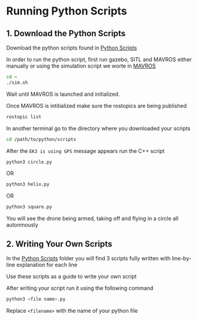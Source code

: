 # Running Python Scripts
## 1. Download the Python Scripts
Download the python scripts found in [Python Scripts](Example_Codes/Python)

In order to run the python script, first run gazebo, SITL and MAVROS either manually or using the simulation script we worte in [MAVROS](MAVROS.md)
```bash
cd ~
./sim.sh
```

Wait until MAVROS is launched and initialized.

Once MAVROS is intitialized make sure the rostopics are being published
```bash
rostopic list
```

In another terminal go to the directory where you downloaded your scripts
```bash
cd /path/to/python/scripts
```

After the `EK3 is using GPS` message appears run the C++ script
```bash
python3 circle.py
```
OR
```bash
python3 helix.py
```
OR
```bash
python3 square.py
```
You will see the drone being armed, taking off and flying in a circle all autonmously


## 2. Writing Your Own Scripts
In the [Python Scripts](Example_Codes/Python) folder you will find 3 scripts fully written with line-by-line explanation for each line

Use these scripts as a guide to write your own script

After writing your script run it using the following command

```bash
python3 <file name>.py
```

Replace `<filename>` with the name of your python file